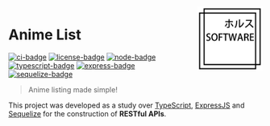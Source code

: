 <!-- Anime List -->

<!-- Logo -->
<img src=".github/logo.png" align="right" width="129"/>

<!-- Title -->
# Anime List
[![ci-badge]][ci-url] [![license-badge]][license-url] [![node-badge]][node-url] [![typescript-badge]][typescript-url] [![express-badge]][express-url] [![sequelize-badge]][sequelize-url]
<!-- Short Description -->
> Anime listing made simple!

<!-- Description -->
This project was developed as a study over [TypeScript][typescript-url], [ExpressJS][express-url] and [Sequelize][sequelize-url] for the construction of **RESTful APIs**.


<!-- Links -->
[ci-url]: https://github.com/thiago-rezende/animelist/actions
[license-url]: https://opensource.org/licenses/BSD-3-Clause
[node-url]: https://nodejs.org/
[typescript-url]: https://www.typescriptlang.org/
[express-url]: https://expressjs.com/
[sequelize-url]: https://sequelize.org/

<!-- Badges -->
[license-badge]: https://img.shields.io/badge/License-BSD_3_Clause-green.svg?style=flat-square
[ci-badge]: https://img.shields.io/github/workflow/status/thiago-rezende/animelist/ci?label=CI&style=flat-square
[node-badge]: https://img.shields.io/badge/Node-18-darkgreen.svg?style=flat-square
[typescript-badge]: https://img.shields.io/badge/TypeScript-18-lightblue.svg?style=flat-square
[express-badge]: https://img.shields.io/badge/Express-5-blueviolet.svg?style=flat-square
[sequelize-badge]: https://img.shields.io/badge/Sequelize-6-blue.svg?style=flat-square
